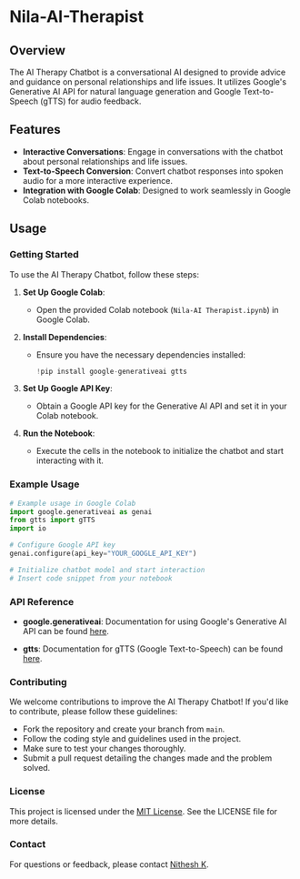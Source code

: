 
# Nila-AI-Therapist


## Overview

The AI Therapy Chatbot is a conversational AI designed to provide advice and guidance on personal relationships and life issues. It utilizes Google's Generative AI API for natural language generation and Google Text-to-Speech (gTTS) for audio feedback.

## Features

- **Interactive Conversations**: Engage in conversations with the chatbot about personal relationships and life issues.
- **Text-to-Speech Conversion**: Convert chatbot responses into spoken audio for a more interactive experience.
- **Integration with Google Colab**: Designed to work seamlessly in Google Colab notebooks.

## Usage

### Getting Started

To use the AI Therapy Chatbot, follow these steps:

1. **Set Up Google Colab**:
   - Open the provided Colab notebook (`Nila-AI Therapist.ipynb`) in Google Colab.

2. **Install Dependencies**:
   - Ensure you have the necessary dependencies installed:
     ```python
     !pip install google-generativeai gtts
     ```

3. **Set Up Google API Key**:
   - Obtain a Google API key for the Generative AI API and set it in your Colab notebook.

4. **Run the Notebook**:
   - Execute the cells in the notebook to initialize the chatbot and start interacting with it.

### Example Usage

```python
# Example usage in Google Colab
import google.generativeai as genai
from gtts import gTTS
import io

# Configure Google API key
genai.configure(api_key="YOUR_GOOGLE_API_KEY")

# Initialize chatbot model and start interaction
# Insert code snippet from your notebook
```

### API Reference

- **google.generativeai**: Documentation for using Google's Generative AI API can be found [here](https://google.github.io/generativeai-python/).

- **gtts**: Documentation for gTTS (Google Text-to-Speech) can be found [here](https://gtts.readthedocs.io/en/latest/).

### Contributing

We welcome contributions to improve the AI Therapy Chatbot! If you'd like to contribute, please follow these guidelines:

- Fork the repository and create your branch from `main`.
- Follow the coding style and guidelines used in the project.
- Make sure to test your changes thoroughly.
- Submit a pull request detailing the changes made and the problem solved.

### License

This project is licensed under the [MIT License](LICENSE). See the LICENSE file for more details.

### Contact

For questions or feedback, please contact [Nithesh K](https://www.linkedin.com/in/mrnithesh/).
